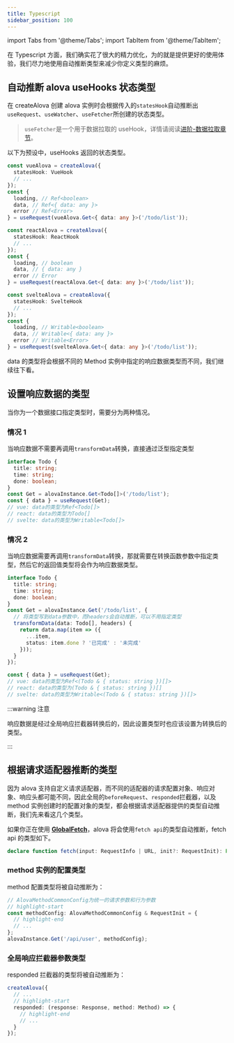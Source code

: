 ```yaml
---
title: Typescript
sidebar_position: 100
---
```


import Tabs from '@theme/Tabs';
import TabItem from '@theme/TabItem';

在 Typescript 方面，我们确实花了很大的精力优化，为的就是提供更好的使用体验，我们尽力地使用自动推断类型来减少你定义类型的麻烦。

## 自动推断 alova useHooks 状态类型

在 createAlova 创建 alova 实例时会根据传入的`statesHook`自动推断出`useRequest`、`useWatcher`、`useFetcher`所创建的状态类型。

> `useFetcher`是一个用于数据拉取的 useHook，详情请阅读[进阶-数据拉取章节](/tutorial/advanced/use-fetcher)。

以下为预设中，useHooks 返回的状态类型。

<Tabs groupId="framework">
<TabItem value="1" label="VueHook">

```typescript
const vueAlova = createAlova({
  statesHook: VueHook
  // ...
});
const {
  loading, // Ref<boolean>
  data, // Ref<{ data: any }>
  error // Ref<Error>
} = useRequest(vueAlova.Get<{ data: any }>('/todo/list'));
```

</TabItem>
<TabItem value="2" label="ReactHook">

```typescript
const reactAlova = createAlova({
  statesHook: ReactHook
  // ...
});
const {
  loading, // boolean
  data, // { data: any }
  error // Error
} = useRequest(reactAlova.Get<{ data: any }>('/todo/list'));
```

</TabItem>
<TabItem value="3" label="SvelteHook">

```typescript
const svelteAlova = createAlova({
  statesHook: SvelteHook
  // ...
});
const {
  loading, // Writable<boolean>
  data, // Writable<{ data: any }>
  error // Writable<Error>
} = useRequest(svelteAlova.Get<{ data: any }>('/todo/list'));
```

</TabItem>
</Tabs>

data 的类型将会根据不同的 Method 实例中指定的响应数据类型而不同，我们继续往下看。

## 设置响应数据的类型

当你为一个数据接口指定类型时，需要分为两种情况。

### 情况 1

当响应数据不需要再调用`transformData`转换，直接通过泛型指定类型

```typescript
interface Todo {
  title: string;
  time: string;
  done: boolean;
}
const Get = alovaInstance.Get<Todo[]>('/todo/list');
const { data } = useRequest(Get);
// vue: data的类型为Ref<Todo[]>
// react: data的类型为Todo[]
// svelte: data的类型为Writable<Todo[]>
```

### 情况 2

当响应数据需要再调用`transformData`转换，那就需要在转换函数参数中指定类型，然后它的返回值类型将会作为响应数据类型。

```typescript
interface Todo {
  title: string;
  time: string;
  done: boolean;
}
const Get = alovaInstance.Get('/todo/list', {
  // 将类型写到data参数中，而headers会自动推断，可以不用指定类型
  transformData(data: Todo[], headers) {
    return data.map(item => ({
      ...item,
      status: item.done ? '已完成' : '未完成'
    }));
  }
});

const { data } = useRequest(Get);
// vue: data的类型为Ref<(Todo & { status: string })[]>
// react: data的类型为(Todo & { status: string })[]
// svelte: data的类型为Writable<(Todo & { status: string })[]>
```

:::warning 注意

响应数据是经过全局响应拦截器转换后的，因此设置类型时也应该设置为转换后的类型。

:::

## 根据请求适配器推断的类型

因为 alova 支持自定义请求适配器，而不同的适配器的请求配置对象、响应对象、响应头都可能不同，因此全局的`beforeRequest`、`responded`拦截器，以及 method 实例创建时的配置对象的类型，都会根据请求适配器提供的类型自动推断，我们先来看这几个类型。

如果你正在使用 [**GlobalFetch**](https://github.com/alovajs/alova/blob/main/src/predefine/GlobalFetch.ts)，alova 将会使用`fetch api`的类型自动推断，fetch api 的类型如下。

```typescript
declare function fetch(input: RequestInfo | URL, init?: RequestInit): Promise<Response>;
```

### method 实例的配置类型

method 配置类型将被自动推断为：

```typescript
// AlovaMethodCommonConfig为统一的请求参数和行为参数
// highlight-start
const methodConfig: AlovaMethodCommonConfig & RequestInit = {
  // highlight-end
  // ...
};
alovaInstance.Get('/api/user', methodConfig);
```

### 全局响应拦截器参数类型

responded 拦截器的类型将被自动推断为：

```typescript
createAlova({
  // ...
  // highlight-start
  responded: (response: Response, method: Method) => {
    // highlight-end
    // ...
  }
});
```
